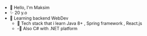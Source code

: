 - 👋 Hello, I'm Maksim
- ✨ 20 y.o
- 👀 Learning backend WebDev
  - 🌱 Tech stack that i learn Java 8+ , Spring framework , React.js
  - -👾  Also C# with .NET platform

<!---
notTard/notTard is a ✨ special ✨ repository because its `README.md` (this file) appears on your GitHub profile.
You can click the Preview link to take a look at your changes.
--->

